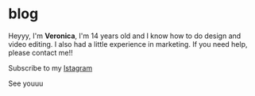 # blog

Heyyy, I'm **Veronica**, I'm 14 years old and I know how to do design and video editing.
I also had a little experience in marketing. If you need help, please contact me!!

Subscribe to my [Istagram](https://www.instagram.com/accounts/onetap/?next=%2F)

See youuu

